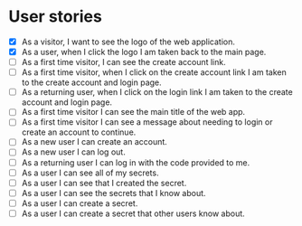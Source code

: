 # User stories

* [x] As a visitor, I want to see the logo of the web application.
* [x] As a user, when I click the logo I am taken back to the main page.
* [ ] As a first time visitor, I can see the create account link.
* [ ] As a first time visitor, when I click on the create account link I am  taken to the create account and login page.
* [ ] As a returning user, when I click on the login link I am taken to the create account and login page.
* [ ] As a first time visitor I can see the main title of the web app.
* [ ] As a first time visitor I can see a message about needing to login or create an account to continue.
* [ ] As a new user I can create an account.
* [ ] As a new user I can log out.
* [ ] As a returning user I can log in with the code provided to me.
* [ ] As a user I can see all of my secrets.
* [ ] As a user I can see that I created the secret.
* [ ] As a user I can see the secrets that I know about.
* [ ] As a user I can create a secret.
* [ ] As a user I can create a secret that other users know about.
